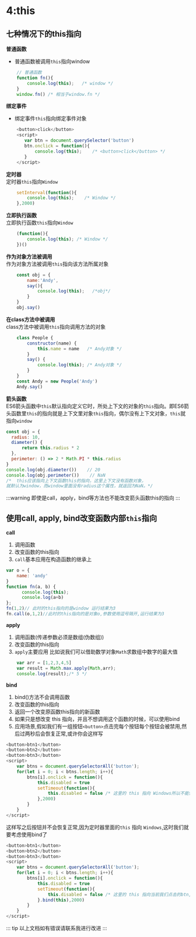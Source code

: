 # 4:this
## 七种情况下的this指向
**普通函数**<br>
- 普通函数被调用`this`指向window
``` javaScript
    // 普通函数
    function fn(){
        console.log(this);   /* window */         
    }
    window.fn() /* 相当于window.fn */
```
**绑定事件**<br>
- 绑定事件`this`指向绑定事件对象
``` javaScript
    <button>click</button>
    <script>
       var btn = document.querySelector('button')
       btn.onclick = function(){
           console.log(this);    /* <button>click</button> */       
       }
    </script>
```
**定时器**<br>
定时器`this`指向`Window`
``` javaScript
    setInterval(function(){
        console.log(this);    /* Window */      
    },2000)    
```
**立即执行函数**<br>
立即执行函数`this`指向`Window`
``` javaScript
    (function(){
        console.log(this); /* Window */            
    })()
```
**作为对象方法被调用**<br>
作为对象方法被调用`this`指向该方法所属对象
``` javaScript
    const obj = {
        name:'Andy',
        say(){
            console.log(this);   /*obj*/             
        }
    }
    obj.say()
```
**在class方法中被调用**<br>
class方法中被调用`this`指向调用方法的对象
``` javaScript
    class People {
        constructor(name) {
            this.name = name   /* Andy对象 */
        }
        say() {
            console.log(this); /* Andy对象 */
        }
    }
    const Andy = new People('Andy')
    Andy.say()
```
**箭头函数**<br>
ES6箭头函数中`this`默认指向定义它时，所处上下文的对象的`this`指向。即ES6箭头函数里`this`的指向就是上下文里对象`this`指向，偶尔没有上下文对象，`this`就指向`window`
``` javaScript
const obj = {
  radius: 10,  
  diameter() {    
      return this.radius * 2
  },  
  perimeter: () => 2 * Math.PI * this.radius
}
console.log(obj.diameter())    // 20
console.log(obj.perimeter())    // NaN
/*  this应该指向上下文函数this的指向，这里上下文没有函数对象，
就默认为window，而window里面没有radius这个属性，就返回为NaN。*/
```
:::warning
即使是call，apply，bind等方法也不能改变箭头函数this的指向
:::

## 使用call, apply, bind改变函数内部`this`指向
**call**<br>
1. 调用函数<br>
2. 改变函数的this指向<br>
3. `call`基本应用在构造函数的继承上<br>
```javaScript
var o = {
	name: 'andy'
}
function fn(a, b) {
      console.log(this);
      console.log(a+b)
};
fn(1,2)// 此时的this指向的是window 运行结果为3
fn.call(o,1,2)//此时的this指向的是对象o,参数使用逗号隔开,运行结果为3
```

**apply**<br>
1. 调用函数(传递参数必须是数组(伪数组))<br>
2. 改变函数的this指向<br>
3. `apply`主要应用 比如说我们可以借助数学对象`Math`求数组中数字的最大值<br>
``` javaScript
    var arr = [1,2,3,4,5]
    var result = Math.max.apply(Math,arr);
    console.log(result);/* 5 */
```

**bind**<br>
1. bind()方法不会调用函数
2. 改变函数的this指向
3. 返回一个改变原函数this指向的新函数
4. 如果只是想改变 this 指向，并且不想调用这个函数的时候，可以使用bind
5. 应用场景,假如我们有一组按钮`<button>`点击完每个按钮每个按钮会被禁用,然后过两秒后会恢复正常,或许你会这样写
``` JavaScript
<button>btn1</button>
<button>btn2</button>
<button>btn3</button>
<script>
    var btns = document.querySelectorAll('button');
    for(let i = 0; i < btns.length; i++){
        btns[i].onclick = function(){
            this.disabled = true
            setTimeout(function(){
                this.disabled = false /* 这里的 this 指向 Windows所以不能恢复正常 */
            },2000)
        }
    }
</script>    
```
这样写之后按钮并不会恢复正常,因为定时器里面的`this` 指向 `Windows`,这时我们就要考虑使用bind了  
``` JavaScript
<button>btn1</button>
<button>btn2</button>
<button>btn3</button>
<script>
    var btns = document.querySelectorAll('button');
    for(let i = 0; i < btns.length; i++){
        btns[i].onclick = function(){
            this.disabled = true
            setTimeout(function(){
                this.disabled = false /* 这里的 this 指向当前我们点击的btn,就能达到我们预期的结果了*/
            }.bind(this),2000)
        }
    }
</script>    
```
::: tip
以上文档如有错误请联系我进行改进
:::